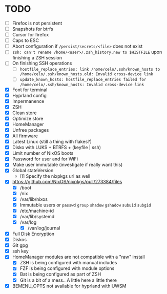 # TODO

- [ ] Firefox is not persistent
- [ ] Snapshots for btrfs
- [ ] Cursor for firefox
- [ ] Caps to ESC
- [ ] Abort configuration if `/persist/secrets/<file>` does not exist
- [ ] `zsh: can't rename /home/<user>/.zsh_history.new to $HISTFILE` upon finishing a ZSH session
- [ ] On finishing SSH operations
  - [ ] `hostfile_replace_entries: link /home/celo/.ssh/known_hosts to /home/celo/.ssh/known_hosts.old: Invalid cross-device link`
  - [ ] `update_known_hosts: hostfile_replace_entries failed for /home/celo/.ssh/known_hosts: Invalid cross-device link`
- [x] Font for terminal
- [x] Hyprland config
- [x] Impermanence
- [x] ZSH
- [x] Clean store
- [x] Optimize store
- [x] HomeManager
- [x] Unfree packages
- [x] All firmware
- [x] Latest Linux (still a thing with flakes?)
- [x] Disko with LUKS + BTRFS + (keyfile | ssh)
- [x] Limit number of NixOS boots
- [x] Password for user and for WiFi
- [x] Make user immutable (investigate if really want this)
- [x] Global stateVersion
  - [!] Specify the nixpkgs url as well
- [x] https://github.com/NixOS/nixpkgs/pull/273384/files
  - [x] /boot
  - [x] /nix
  - [x] /var/lib/nixos
  - [x] Immutable users or `passwd` `group` `shadow` `gshadow` `subuid` `subgid`
  - [x] /etc/machine-id
  - [x] /var/lib/systemd
  - [x] /var/log
    - [x] /var/log/journal
- [x] Full Disk Encryption
- [x] Diskos
- [x] Git gpg
- [x] ssh key
- [x] HomeManager modules are not compatible with a "raw" install
  - [x] ZSH is being configured with manual includes
  - [x] FZF is being configured with module options
  - [x] Bat is being configured as part of ZSH
  - [x] Git is a bit of a mess.. A little here a little there
- [x] BEMENU_OPTS not available for hyprland with UWSM
